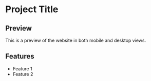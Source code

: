 # Project Title

## Preview


This is a preview of the website in both mobile and desktop views.

## Features
- Feature 1
- Feature 2
